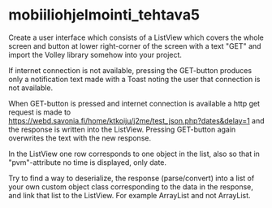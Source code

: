 # mobiiliohjelmointi_tehtava5
Create a user interface which consists of a ListView which covers the whole screen and button at lower right-corner of the screen with a text "GET" and import the Volley library somehow into your project.

If internet connection is not available, pressing the GET-button produces only a notification text made with a Toast noting the user that connection is not available.

When GET-button is pressed and internet connection is available a http get request is made to https://webd.savonia.fi/home/ktkoiju/j2me/test_json.php?dates&delay=1 and the response is written into the ListView. Pressing GET-button again overwrites the text with the new response.

In the ListView one row corresponds to one object in the list, also so that in "pvm"-attribute no time is displayed, only date.

Try to find a way to deserialize, the response (parse/convert) into a list of your own custom object class corresponding to the data in the response, and link that list to the ListView. For example ArrayList<MyObject> and not ArrayList<String>.